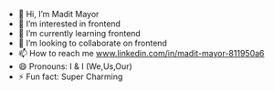 - 👋 Hi, I’m Madit Mayor
- 👀 I’m interested in frontend
- 🌱 I’m currently learning frontend
- 💞️ I’m looking to collaborate on frontend
- 📫 How to reach me www.linkedin.com/in/madit-mayor-811950a6
- 😄 Pronouns: I & I (We,Us,Our)
- ⚡ Fun fact: Super Charming

<!---
MaditMayor/MaditMayor is a ✨ special ✨ repository because its `README.md` (this file) appears on your GitHub profile.
You can click the Preview link to take a look at your changes.
--->
